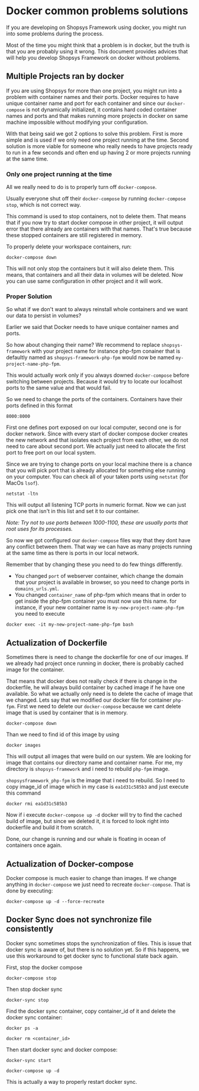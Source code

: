 # Docker common problems solutions
If you are developing on Shopsys Framework using docker, you might run into some problems during the process.

Most of the time you might think that a problem is in docker, but the truth is that you are probably using it wrong. This document
provides advices that will help you develop Shopsys Framework on docker without problems.

## Multiple Projects ran by docker
If you are using Shopsys for more than one project, you might run into a problem with container names and their ports.
Docker requires to have unique container name and port for each container and since our `docker-compose` is not dynamically initialized,
it contains hard coded container names and ports and that makes running more projects in docker on same machine impossible without 
modifying your configuration.

With that being said we got 2 options to solve this problem. First is more simple and is used if we only need  one project running at the time. 
Second solution is more viable for someone who really needs to have projects ready to run in a few seconds and often end up having 
2 or more projects running at the same time.

### Only one project running at the time
All we really need to do is to properly turn off `docker-compose`. 

Usually everyone shut off their `docker-compose` by running `docker-compose stop`, which is not correct way.

This command is used to stop containers, not to delete them. That means that if you now try to start docker compose
in other project, it will output error that there already are containers with that names. 
That's true because these stopped containers are still registered in memory.

To properly delete your workspace containers, run:

```
docker-compose down
```

This will not only stop the containers but it will also delete them. This means, that containers and all their data in volumes will be deleted.
Now you can use same configuration in other project and it will work.

### Proper Solution
So what if we don't want to always reinstall whole containers and we want our data to persist in volumes?

Earlier we said that Docker needs to have unique container names and ports. 

So how about changing their name?
We recommend to replace `shopsys-framework` with your project name for instance php-fpm conainer that is defaultly named as 
`shopsys-framework-php-fpm` would now be named `my-project-name-php-fpm`.

This would actually work only if you always downed `docker-compose` before switching between projects.
Because it would try to locate our localhost ports to the same value and that would fail.

So we need to change the ports of the containers. Containers have their ports defined in this format

```
8000:8000
``` 

First one defines port exposed on our local computer, second one is for docker network. Since with every start of 
docker compose docker creates the new network and that isolates each project from each other, we do not need to care about second port.
We actually just need to allocate the first port to free port on our local system.

Since we are trying to change ports on your local machine there is a chance that you will pick port that is already allocated for something else running on your computer.
You can check all of your taken ports using `netstat` (for MacOs `lsof`).

```
netstat -ltn
```

This will output all listening TCP ports in numeric format. Now we can just pick one that isn't in this list and set it to our container.

*Note: Try not to use ports between 1000-1100, these are usually ports that root uses for its processes.*

So now we got configured our `docker-compose` files way that they dont have any conflict between them. 
That way we can have as many projects running at the same time as there is ports in our local network. 

Remember that by changing these you need to do few things differently.
* You changed `port` of webserver container, which change the domain that your project is available in browser, so you need to change ports in `domains_urls.yml`.
* You changed `container_name` of php-fpm which means that in order to get inside the php-fpm container you must now use this name.
  for instance, if your new container name is `my-new-project-name-php-fpm` you need to execute

```
docker exec -it my-new-project-name-php-fpm bash
``` 

## Actualization of Dockerfile
Sometimes there is need to change the dockerfile for one of our images.
If we already had project once running in docker, there is probably cached image for the container.

That means that docker does not really check if there is change in the dockerfile, 
he will always build container by cached image if he have one available.
So what we actually only need is to delete the cache of image that we changed.
Lets say that we modified our docker file for container `php-fpm`.
First we need to delete our `docker-compose` because we cant delete image that is used by container that is in memory.

```
docker-compose down
```

Than we need to find id of this image by using

```
docker images 
```

This will output all images that were build on our system. We are looking for image that contains our directory name and container name.
For me, my directory is `shopsys-framework` and i need to rebuild `php-fpm` image.

`shopsysframework_php-fpm` is the image that i need to rebuild. So I need to copy image_id of image which in my case is
`ea1d31c585b3` and just execute this command

```
docker rmi ea1d31c585b3
```

Now if i execute `docker-compose up -d` docker will try to find the cached build of image, but since we deleted it, 
it is forced to look right into dockerfile and build it from scratch.

Done, our change is running and our whale is floating in ocean of containers once again.

## Actualization of Docker-compose
Docker compose is much easier to change than images. If we change anything in `docker-compose` we just need to recreate `docker-compose`.
That is done by executing:

```
docker-compose up -d --force-recreate
```

## Docker Sync does not synchronize file consistently
Docker sync sometimes stops the synchronization of files. This is issue that docker sync is aware of, but there is no solution yet.
So if this happens, we use this workaround to get docker sync to functional state back again.

First, stop the docker compose
```
docker-compose stop
```

Then stop docker sync
```
docker-sync stop
```

Find the docker sync container, copy container_id of it and delete the docker sync container:

```
docker ps -a
```

```
docker rm <container_id>
```

Then start docker sync and docker compose:

```
docker-sync start
```

```
docker-compose up -d
```

This is actually a way to properly restart docker sync.
